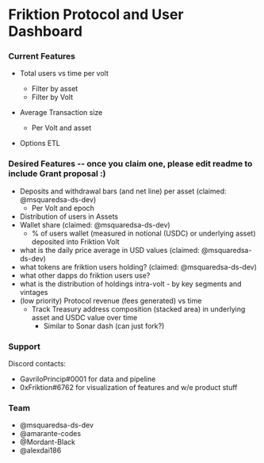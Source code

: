 # Friktion Protocol and User Dashboard

### Current Features

- Total users vs time per volt
  - Filter by asset
  - Filter by Volt
- Average Transaction size
  - Per Volt and asset

- Options ETL

### Desired Features -- once you claim one, please edit readme to include Grant proposal :)

- Deposits and withdrawal bars (and net line) per asset (claimed: @msquaredsa-ds-dev)
  - Per Volt and epoch
- Distribution of users in Assets
- Wallet share (claimed: @msquaredsa-ds-dev)
  - % of users wallet (measured in notional (USDC) or underlying asset) deposited into Friktion Volt
- what is the daily price average in USD values (claimed: @msquaredsa-ds-dev)
- what tokens are friktion users holding? (claimed: @msquaredsa-ds-dev)
- what other dapps do friktion users use?
- what is the distribution of holdings intra-volt - by key segments and vintages
- (low priority) Protocol revenue (fees generated) vs time
  - Track Treasury address composition (stacked area) in underlying asset and USDC value over time
     - Similar to Sonar dash (can just fork?)

### Support
Discord contacts: 
- GavriloPrincip#0001 for data and pipeline
- 0xFriktion#6762 for visualization of features and w/e product stuff

### Team
- @msquaredsa-ds-dev
- @amarante-codes
- @Mordant-Black
- @alexdai186
